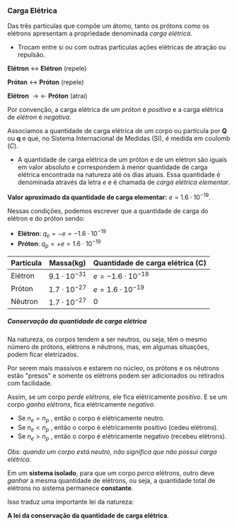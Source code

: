 ### Carga Elétrica

Das três particulas que compõe um átomo, tanto os prótons como os elétrons apresentam a propriedade denominada _carga elétrica_.

- Trocam entre si ou com outras partículas ações elétricas de atração ou repulsão.

**Elétron** $\leftrightarrow$ **Elétron** (repele)

**Próton** $\leftrightarrow$ **Próton** (repele)

**Elétron** $\to \leftarrow$ **Próton**  (atrai)

Por convenção, a carga elétrica de um _próton_ é _positiva_ e a carga elétrica de _elétron_ é _negativa_.

Associamos a quantidade de carga elétrica de um corpo ou partícula por **Q** ou **q** e que, no Sistema Internacional de Medidas (SI), é medida em coulomb (_C_).

- A quantidade de carga elétrica de um próton e de um elétron são iguais em valor absoluto e correspondem à menor quantidade de carga elétrica encontrada na natureza até os dias atuais. Essa quantidade é denominada através da letra _e_ e é chamada de _carga elétrica elementar_.

**Valor aproximado da quantidade de carga elementar:** $e=1.6\cdot 10^{-19}$.

Nessas condições, podemos escrever que a quantidade de carga do elétron e do próton sendo:

- **Elétron**: $q_{e}= -e =-1.6\cdot 10^{-19}$
- **Próton**: $q_{p}=+e =1.6\cdot 10^{-19}$

| Partícula | Massa(kg)           | Quantidade de carga elétrica (C) |
| --------- | ------------------- | -------------------------------- |
| Elétron   | $9.1\cdot 10^{-31}$ | $e =-1.6\cdot 10^{-19}$<br>      |
| Próton    | $1.7\cdot 10^{-27}$ | $e =1.6\cdot 10^{-19}$           |
| Nêutron   | $1.7\cdot 10^{-27}$ | 0                                |

##### Conservação da quantidade de carga elétrica

Na natureza, os corpos tendem a ser neutros, ou seja, têm o mesmo número de prótons, elétrons e nêutrons, mas, em algumas  situações, podem ficar eletrizados.

Por serem mais massivos e estarem no núcleo, os prótons e os nêutrons estão "presos" e somente os elétrons podem ser adicionados ou retirados com facilidade. 

Assim, se um corpo _perde elétrons_, ele fica elétricamente _positivo_. E se um corpo _ganha elétrons_, fica elétricamente _negativo_. 

- Se $n_{e}=n_{p}$ , então o corpo é elétricamente neutro.
- Se $n_{e} < n_{p}$ , então o corpo é elétricamente positivo (cedeu elétrons).
- Se $n_{e} > n_{p}$ , então o corpo é elétricamente negativo (recebeu elétrons).

_Obs: quando um corpo está neutro, não significa que não possui carga elétrica_.

Em um **sistema isolado**, para que um corpo _perca_ elétrons, outro deve _ganhar_ a mesma quantidade de elétrons, ou seja, a quantidade total de elétrons no sistema permanece **constante**. 

Isso traduz uma importante lei da natureza: 

**A lei da conservação da quantidade de carga elétrica**.

